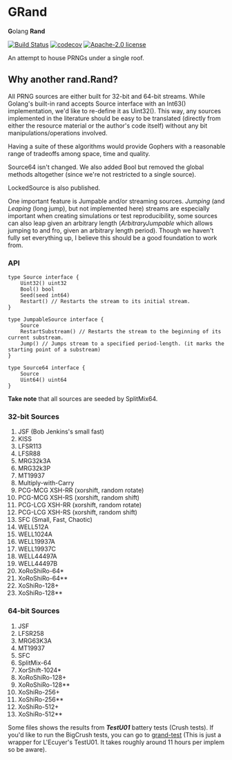 # GRand
**G**olang **Rand**

[![Build Status](https://travis-ci.com/jtejido/grand.svg?branch=master)](https://travis-ci.com/jtejido/grand)
[![codecov](https://codecov.io/gh/jtejido/grand/branch/master/graph/badge.svg)](https://codecov.io/gh/jtejido/grand)
[![Apache-2.0 license](https://img.shields.io/badge/license-Apache%202-blue)](https://opensource.org/licenses/Apache-2.0)

An attempt to house PRNGs under a single roof.

## Why another rand.Rand?

All PRNG sources are either built for 32-bit and 64-bit streams. While Golang's built-in rand accepts
Source interface with an Int63() implementation, we'd like to re-define it as Uint32(). This way, any sources implemented in the literature should be easy to be translated (directly from either the resource material or the author's code itself) without any bit manipulations/operations involved.

Having a suite of these algorithms would provide Gophers with a reasonable range of tradeoffs among space, time and quality.

Source64 isn't changed. We also added Bool but removed the global methods altogether (since we're not restricted to a single
source).

LockedSource is also published.

One important feature is Jumpable and/or streaming sources. *Jumping* (and *Leaping* (long jump), but not implemented here) streams are especially important when creating simulations or test reproducibility, some sources can also leap given an arbitrary length (*ArbitraryJumpable* which allows jumping to and fro, given an arbitrary length period). Though we haven't fully set everything up, I believe this should be a good foundation to work from.


### API

```golang
type Source interface {
	Uint32() uint32
	Bool() bool
	Seed(seed int64)
	Restart() // Restarts the stream to its initial stream.
}

type JumpableSource interface {
	Source
	RestartSubstream() // Restarts the stream to the beginning of its current substream.
	Jump() // Jumps stream to a specified period-length. (it marks the starting point of a substream)
}

type Source64 interface {
	Source
	Uint64() uint64
}
```

**Take note** that all sources are seeded by SplitMix64.

### 32-bit Sources

1. JSF (Bob Jenkins's small fast)
2. KISS
3. LFSR113
4. LFSR88
5. MRG32k3A
6. MRG32k3P
7. MT19937
8. Multiply-with-Carry
9. PCG-MCG XSH-RR (xorshift, random rotate)
10. PCG-MCG XSH-RS (xorshift, random shift)
11. PCG-LCG XSH-RR (xorshift, random rotate)
12. PCG-LCG XSH-RS (xorshift, random shift)
13. SFC (Small, Fast, Chaotic)
14. WELL512A
15. WELL1024A
16. WELL19937A
17. WELL19937C
18. WELL44497A
19. WELL44497B
20. XoRoShiRo-64*
21. XoRoShiRo-64**
22. XoShiRo-128+
23. XoShiRo-128**

### 64-bit Sources

1. JSF
2. LFSR258
3. MRG63K3A
4. MT19937
5. SFC
6. SplitMix-64
7. XorShift-1024*
8. XoRoShiRo-128+
9. XoRoShiRo-128**
10. XoShiRo-256+
11. XoShiRo-256**
12. XoShiRo-512+
13. XoShiRo-512**

Some files shows the results from ***TestU01*** battery tests (Crush tests).
If you'd like to run the BigCrush tests, you can go to [grand-test](https://github.com/jtejido/grand-test) (This is just a wrapper for L'Ecuyer's TestU01. It takes roughly around 11 hours per implem so be aware).


